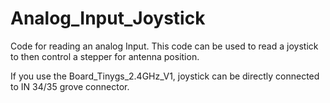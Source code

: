 # Analog_Input_Joystick

Code for reading an analog Input. 
This code can be used to read a joystick to then control a stepper for antenna position.


If you use the Board_Tinygs_2.4GHz_V1, joystick can be directly connected to IN 34/35 grove connector.
